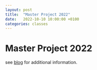 ```yaml
---
layout: post
title:  "Master Project 2022"
date:   2022-10-10 10:00:00 +0100
categories: classes
---
```


# Master Project 2022

see [blog](https://blogs.digitalmedia-bremen.de/master-project-2022/) for additional information.
